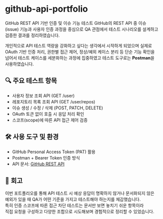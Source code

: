 # github-api-portfolio
GitHub REST API 기반 인증 및 이슈 기능 테스트
GitHub의 REST API 중 이슈(issue) 기능과 사용자 인증 과정을 중심으로
QA 관점에서 테스트 시나리오를 설계하고 검증한 결과를 정리하였습니다.

개인적으로 API 테스트 역량을 강화하고 싶다는 생각에서 시작하게 되었으며
실제로 OAuth 기반 인증 처리, 권한별 접근 제어, 정상/예외 케이스 분리 등 단순 기능 확인을 넘어서 테스트 케이스를 세분화하는 과정에 집중하였고 테스트 도구로는 **Postman**을 사용하였습니다.

## 🔍 주요 테스트 항목
- 사용자 정보 조회 API (GET /user)
- 레포지토리 목록 조회 API (GET /user/repos)
- 이슈 생성 / 수정 / 삭제 (POST, PATCH, DELETE)
- OAuth 토큰 없이 호출 시 응답 처리 확인
- 스코프(scope)에 따른 API 접근 제어 검증


## 🛠 사용 도구 및 환경
- GitHub Personal Access Token (PAT) 활용
- Postman + Bearer Token 인증 방식
- API 문서: [GitHub REST API](https://docs.github.com/en/rest)


## 🧩 회고
이번 포트폴리오를 통해 API 테스트 시 예상 응답이 명확하지 않거나
문서화되지 않은 예외가 있을 때 QA가 어떤 기준을 가지고 테스트해야 하는지를 체감했습니다.  
특히 인증 스코프에 따른 접근 차단 테스트는 문서만 보면 놓치기 쉬운 항목이라  
직접 요청을 구성하고 다양한 조합으로 시도해보며 경험적으로 정리할 수 있었습니다.
